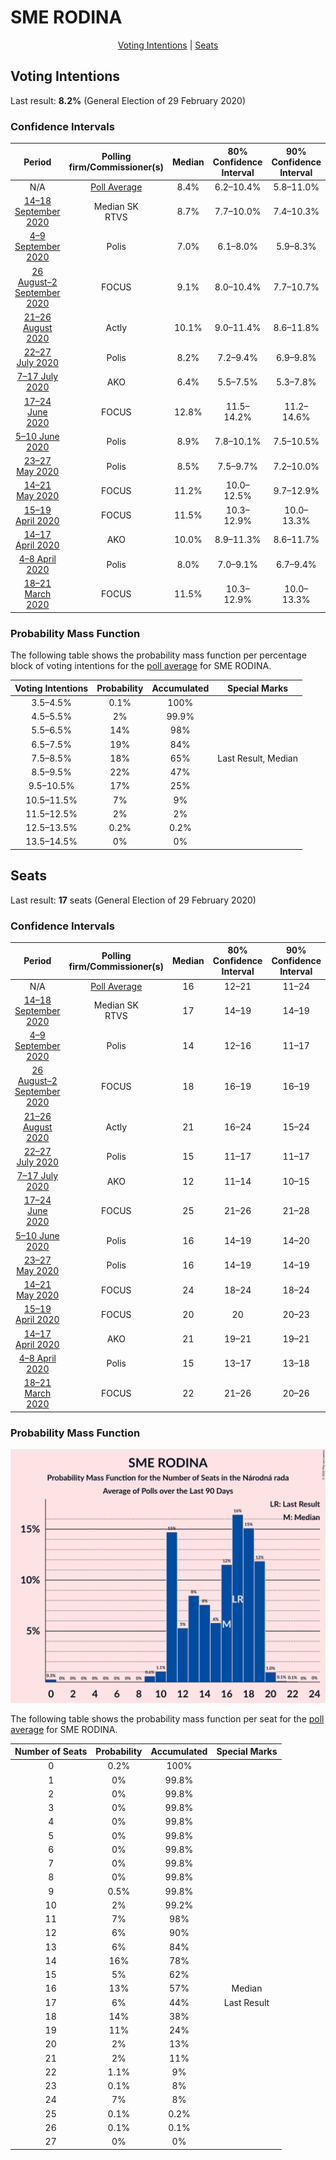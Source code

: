 # SME RODINA

<p align="center"><a href="#voting-intentions">Voting Intentions</a> | <a href="#seats">Seats</a></p>

## Voting Intentions

Last result: **8.2%** (General Election of 29 February 2020)

### Confidence Intervals

| Period     | Polling firm/Commissioner(s) | Median | 80% Confidence Interval | 90% Confidence Interval | 95% Confidence Interval | 99% Confidence Interval |
|:----------:|:----------------:|:-----------:|:-----------------------:|:-----------------------:|:-----------------------:|:-----------------------:|
| N/A | [Poll Average](average.html) | 8.4% | 6.2–10.4% | 5.8–11.0% | 5.6–11.4% | 5.0–12.2% |
| [14–18 September 2020](2020-09-18-MedianSK.html) | Median SK <br> RTVS | 8.7% | 7.7–10.0% | 7.4–10.3% | 7.1–10.7% | 6.7–11.3% |
| [4–9 September 2020](2020-09-09-Polis.html) | Polis | 7.0% | 6.1–8.0% | 5.9–8.3% | 5.7–8.6% | 5.3–9.1% |
| [26 August–2 September 2020](2020-09-02-FOCUS.html) | FOCUS | 9.1% | 8.0–10.4% | 7.7–10.7% | 7.5–11.0% | 7.0–11.7% |
| [21–26 August 2020](2020-08-26-Actly.html) | Actly | 10.1% | 9.0–11.4% | 8.6–11.8% | 8.4–12.1% | 7.9–12.8% |
| [22–27 July 2020](2020-07-27-Polis.html) | Polis | 8.2% | 7.2–9.4% | 6.9–9.8% | 6.7–10.1% | 6.2–10.7% |
| [7–17 July 2020](2020-07-17-AKO.html) | AKO | 6.4% | 5.5–7.5% | 5.3–7.8% | 5.0–8.1% | 4.6–8.7% |
| [17–24 June 2020](2020-06-24-FOCUS.html) | FOCUS | 12.8% | 11.5–14.2% | 11.2–14.6% | 10.9–15.0% | 10.3–15.7% |
| [5–10 June 2020](2020-06-10-Polis.html) | Polis | 8.9% | 7.8–10.1% | 7.5–10.5% | 7.3–10.8% | 6.8–11.4% |
| [23–27 May 2020](2020-05-27-Polis.html) | Polis | 8.5% | 7.5–9.7% | 7.2–10.0% | 7.0–10.3% | 6.5–10.9% |
| [14–21 May 2020](2020-05-21-FOCUS.html) | FOCUS | 11.2% | 10.0–12.5% | 9.7–12.9% | 9.4–13.3% | 8.8–14.0% |
| [15–19 April 2020](2020-04-19-FOCUS.html) | FOCUS | 11.5% | 10.3–12.9% | 10.0–13.3% | 9.7–13.6% | 9.1–14.3% |
| [14–17 April 2020](2020-04-17-AKO.html) | AKO | 10.0% | 8.9–11.3% | 8.6–11.7% | 8.3–12.0% | 7.8–12.7% |
| [4–8 April 2020](2020-04-08-Polis.html) | Polis | 8.0% | 7.0–9.1% | 6.7–9.4% | 6.5–9.7% | 6.1–10.3% |
| [18–21 March 2020](2020-03-21-FOCUS.html) | FOCUS | 11.5% | 10.3–12.9% | 10.0–13.3% | 9.7–13.6% | 9.2–14.3% |

### Probability Mass Function

The following table shows the probability mass function per percentage block of voting intentions for the [poll average](average.html) for SME RODINA.

| Voting Intentions | Probability | Accumulated | Special Marks |
|:-----------------:|:-----------:|:-----------:|:-------------:|
| 3.5–4.5% | 0.1% | 100% |  |
| 4.5–5.5% | 2% | 99.9% |  |
| 5.5–6.5% | 14% | 98% |  |
| 6.5–7.5% | 19% | 84% |  |
| 7.5–8.5% | 18% | 65% | Last Result, Median |
| 8.5–9.5% | 22% | 47% |  |
| 9.5–10.5% | 17% | 25% |  |
| 10.5–11.5% | 7% | 9% |  |
| 11.5–12.5% | 2% | 2% |  |
| 12.5–13.5% | 0.2% | 0.2% |  |
| 13.5–14.5% | 0% | 0% |  |


## Seats

Last result: **17** seats (General Election of 29 February 2020)

### Confidence Intervals

| Period     | Polling firm/Commissioner(s) | Median | 80% Confidence Interval | 90% Confidence Interval | 95% Confidence Interval | 99% Confidence Interval |
|:----------:|:----------------:|:------:|:-----------------------:|:-----------------------:|:-----------------------:|:-----------------------:|
| N/A | [Poll Average](average.html) | 16 | 12–21 | 11–24 | 11–24 | 9–24 |
| [14–18 September 2020](2020-09-18-MedianSK.html) | Median SK <br> RTVS | 17 | 14–19 | 14–19 | 13–20 | 12–20 |
| [4–9 September 2020](2020-09-09-Polis.html) | Polis | 14 | 12–16 | 11–17 | 10–17 | 10–17 |
| [26 August–2 September 2020](2020-09-02-FOCUS.html) | FOCUS | 18 | 16–19 | 16–19 | 16–19 | 15–21 |
| [21–26 August 2020](2020-08-26-Actly.html) | Actly | 21 | 16–24 | 15–24 | 15–24 | 14–26 |
| [22–27 July 2020](2020-07-27-Polis.html) | Polis | 15 | 11–17 | 11–17 | 11–18 | 11–20 |
| [7–17 July 2020](2020-07-17-AKO.html) | AKO | 12 | 11–14 | 10–15 | 9–15 | 0–16 |
| [17–24 June 2020](2020-06-24-FOCUS.html) | FOCUS | 25 | 21–26 | 21–28 | 20–28 | 18–29 |
| [5–10 June 2020](2020-06-10-Polis.html) | Polis | 16 | 14–19 | 14–20 | 13–20 | 12–21 |
| [23–27 May 2020](2020-05-27-Polis.html) | Polis | 16 | 14–19 | 14–19 | 13–19 | 12–19 |
| [14–21 May 2020](2020-05-21-FOCUS.html) | FOCUS | 24 | 18–24 | 18–24 | 18–24 | 17–24 |
| [15–19 April 2020](2020-04-19-FOCUS.html) | FOCUS | 20 | 20 | 20–23 | 19–24 | 18–27 |
| [14–17 April 2020](2020-04-17-AKO.html) | AKO | 21 | 19–21 | 19–21 | 19–21 | 15–22 |
| [4–8 April 2020](2020-04-08-Polis.html) | Polis | 15 | 13–17 | 13–18 | 12–19 | 11–20 |
| [18–21 March 2020](2020-03-21-FOCUS.html) | FOCUS | 22 | 21–26 | 20–26 | 20–27 | 19–29 |

### Probability Mass Function

![Graph with seats probability mass function not yet produced](average-seats-pmf-smerodina.png "Seats Probability Mass Function")

The following table shows the probability mass function per seat for the [poll average](average.html) for SME RODINA.

| Number of Seats | Probability | Accumulated | Special Marks |
|:---------------:|:-----------:|:-----------:|:-------------:|
| 0 | 0.2% | 100% |  |
| 1 | 0% | 99.8% |  |
| 2 | 0% | 99.8% |  |
| 3 | 0% | 99.8% |  |
| 4 | 0% | 99.8% |  |
| 5 | 0% | 99.8% |  |
| 6 | 0% | 99.8% |  |
| 7 | 0% | 99.8% |  |
| 8 | 0% | 99.8% |  |
| 9 | 0.5% | 99.8% |  |
| 10 | 2% | 99.2% |  |
| 11 | 7% | 98% |  |
| 12 | 6% | 90% |  |
| 13 | 6% | 84% |  |
| 14 | 16% | 78% |  |
| 15 | 5% | 62% |  |
| 16 | 13% | 57% | Median |
| 17 | 6% | 44% | Last Result |
| 18 | 14% | 38% |  |
| 19 | 11% | 24% |  |
| 20 | 2% | 13% |  |
| 21 | 2% | 11% |  |
| 22 | 1.1% | 9% |  |
| 23 | 0.1% | 8% |  |
| 24 | 7% | 8% |  |
| 25 | 0.1% | 0.2% |  |
| 26 | 0.1% | 0.1% |  |
| 27 | 0% | 0% |  |


